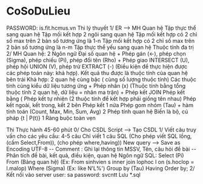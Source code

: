 # CoSoDuLieu
PASSWORD: is.fit.hcmus.vn
Thi lý thuyết
  1/ ER --> MH Quan hệ
    Tập thực thể sang quan hệ
    Tập mối kết hợp 2 ngôi sang quan hệ
    Tập mối kết hợp có 2 chỉ số max trên 2 bản số tương ứng là 1-n
    Tập mối kết hợp có 2 chỉ số max trên 2 bản số tương ứng là n-m
    Tập thực thể yếu sang quan hệ
    Thuộc tính đa trị
  2/ MH Quan hệ: 
    2 Ngôn ngữ Đại số quan hệ 
        + Phép gán (<-), phép chọn (Sigma), phép chiếu (Pi), phép đổi tên (Rho)
        + Phép giao INTERSECT (U), phép hội UNION (V), phép trừ EXTRACT (-) (Điều kiện để thực hiện được các phép toán này: khả hợp). Kết quả thu được là thuộc tính của quan hệ bên trái
            Khả hợp: 2 quan hệ cùng bậc ( cùng số lượng thuộc tính)
                    Các thuộc tính cùng kiểu dữ liệu tương ứng
        + Phép nhân (x) (Thuộc tính bằng tổng thuộc tính 2 quan hệ, dữ liệu = nhân ma trận)
        + Phép kết JOIN
            Phép kết bằng (
            Phép kết tự nhiên (2 thuộc tính để kết hợp phải giống tên nhau)
            Phép kết ngoài, kết trong, kết 2 bên
            Phép kết 1 nửa
            Phép gom nhóm (Tau) + hàm tính toán (Count, Max, Min, Sum, Avg)
    2 Phép tính quan hệ
      Biến là bộ, cú pháp {t | P(t)}
    1 Ràng buộc toàn vẹn

Thi Thực hành 
45-60 phút
  0/ Cho CSDL Script --> Tạo CSDL
  1/ Viết câu truy vấn cho các yêu cầu: 4-5 câu
    Chỉ viết 1 câu SQL (Cho phép viết SQL lồng, (cấm Select,From)), (cho phép where,having))
      New query --> Save as Encoding UTF-8
      -- Comment : Ghi lại thông tin MSSV, Tên, câu hỏi đề bài
      -- Phân tích đề bài, kết quả, điều kiện, quan hệ
      Ngôn ngữ SQL:
        Select (Pi)
        From (Bảng quan hệ) (Ex: From sinhvien s inner join lophoc l on (s.hoclop = l.malop)
        Where (Sigma) (Ex: like N'L%')
        Group by (Tau)
        Having
        Order by;
  2/ Kết nối vào server
   user: sa
   password: svcntt
 Lưu *.sql
